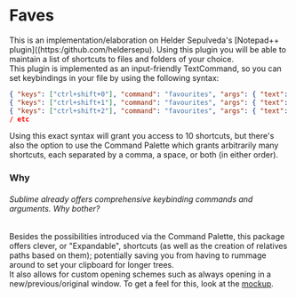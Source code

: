 # Faves
This is an implementation/elaboration on Helder Sepulveda's [Notepad++ plugin]((https:/github.com/heldersepu). Using this plugin you will be able to maintain a list of shortcuts to files and folders of your choice.  
This plugin is implemented as an input-friendly TextCommand, so you can set keybindings in your file by using the following syntax:
```json
{ "keys": ["ctrl+shift+0"], "command": "favourites", "args": { "text": "0", } },
{ "keys": ["ctrl+shift+1"], "command": "favourites", "args": { "text": "1", } },
{ "keys": ["ctrl+shift+2"], "command": "favourites", "args": { "text": "2", } },
/ etc
```
Using this exact syntax will grant you access to 10 shortcuts, but there's also the option to use the Command Palette which grants arbitrarily many shortcuts, each separated by a comma, a space, or both (in either order).

### Why
###### Sublime already offers comprehensive keybinding commands and arguments. Why bother?  
Besides the possibilities introduced via the Command Palette, this package offers clever, or "Expandable", shortcuts (as well as the creation of relatives paths based on them); potentially saving you from having to rummage around to set your clipboard for longer trees.  
It also allows for custom opening schemes such as always opening in a new/previous/original window.
To get a feel for this, look at the [mockup](./resources/mockup.json).